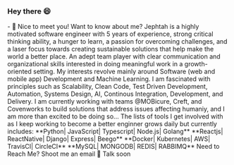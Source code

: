 ### Hey there 😄

<!--
**jephtah/Jephtah** is a ✨ _special_ ✨ repository because its `README.md` (this file) appears on your GitHub profile. --!>

- 🌱 Nice to meet you! Want to know about me? Jephtah is a highly motivated software engineer with 5 years of experience, strong critical thinking ability, a hunger to learn, a passion for overcoming challenges, and a laser focus towards creating sustainable solutions that help make the world a better place. An adept team player with clear communication and organizational skills interested in doing meaningful work in a growth-oriented setting.

My interests revolve mainly around Software (web and mobile app) Development and Machine Learning.

I am fascinated with principles such as Scalability, Clean Code, Test Driven Development, Automation, Systems Design, AI, Continous Integration, Development, and Delivery.

I am currently working with teams @MOBicure, Creft, and Covenworks to build solutions that address issues affecting humaniy, and I am more than excited to be doing so...

The lists of tools I get involved with as I keep working to become a better enginner grows daily but currently includes:

**Python| JavaScript| Typescript| Node.js| Golang**

**Reactjs| ReactNative| Django| Express| Beego**

**Docker| Kubernetes| AWS| TravisCI| CircleCI**

**MySQL| MONGODB| REDIS| RABBIMQ** 

Need to Reach Me? Shoot me an email 📩

Talk soon

